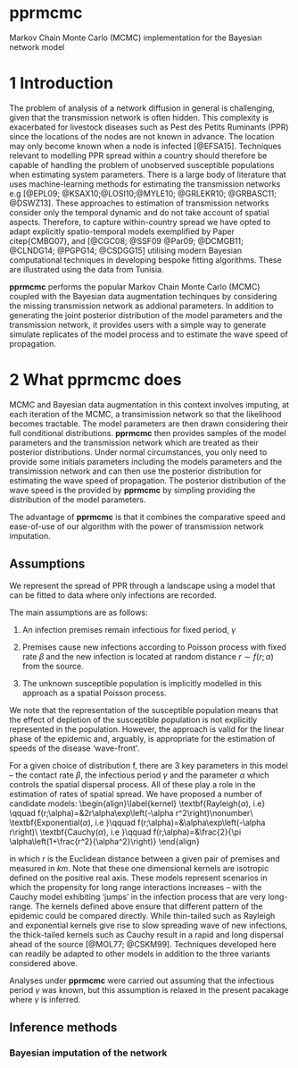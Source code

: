 # pprmcmc
Markov Chain Monte Carlo (MCMC) implementation for the Bayesian network model
# 1 Introduction
The problem of analysis of a network diffusion in general is challenging, given that the transmission network is often hidden. This complexity is exacerbated for livestock diseases such as Pest des Petits Ruminants (PPR) since the locations of the nodes are not known in advance.  The location may only become known when a node is infected [@EFSA15]. Techniques relevant to modelling PPR spread within a country should therefore be capable of handling the problem of unobserved susceptible populations when estimating system parameters.  There is a large body of literature that uses machine-learning methods for estimating the transmission networks e.g [@EPL09; @KSAX10;@LOSI10;@MYLE10; @GRLEKR10; @GRBASC11; @DSWZ13]. These approaches to estimation of transmission networks consider only the temporal dynamic and do not take account of spatial aspects. Therefore, to capture within-country spread we have opted to adapt explicitly spatio-temporal models exemplified by Paper citep{CMBG07}, and [@CGC08; @SSF09 @Par09; @DCMGB11; @CLNDG14; @PGPG14; @CSDGG15] utilising modern Bayesian computational techniques in developing bespoke fitting algorithms. These are illustrated using the data from Tunisia. 

**pprmcmc** performs the popular Markov Chain Monte Carlo (MCMC) coupled with the Bayesian data augmentation techinques by considering the missing transmission network as addional parameters. In addition to generating the joint posterior distribution of the model parameters and the transmission network, it provides users with a simple way to generate simulate replicates of the model process and to estimate the wave speed of propagation.

# 2 What **pprmcmc** does
MCMC and Bayesian data augmentation in this context involves imputing, at each iteration of the MCMC, a transimission network so that the likelihood becomes tractable. The model parameters are then drawn considering their full conditional distributions. **pprmcmc** then provides samples of the model parameters and the transmission network which are treated as their posterior distributions. Under normal circumstances, you only need to provide some initials parameters including the models parameters and the transimission network and can then use the posterior distribution for estimating the wave speed of propagation. The posterior distribution of the wave speed is the provided by **pprmcmc** by simpling providing the distribution of the model parameters.

The advantage of **pprmcmc** is that it combines the comparative speed and ease-of-use of our algorithm with the power of transmission network imputation.

## Assumptions 
We represent the spread of PPR through a landscape using a model that can be fitted to data where only infections are recorded.

The main assumptions are as follows:

1. An infection premises remain infectious for fixed period, $\gamma$

2. Premises cause new infections according to Poisson process with fixed rate $\beta$ and the new infection is located at random distance $r\sim f(r;\alpha)$ from the source.

3. The unknown susceptible population is implicitly modelled in this approach as a spatial Poisson process.

We note that the representation of the susceptible population means that the effect of depletion of the susceptible population is not explicitly represented in the population.  However, the approach is valid for the linear phase of the epidemic and, arguably, is appropriate for the estimation of speeds of the disease ‘wave-front'.

For a given choice of distribution f, there are 3 key parameters in this model – the contact rate $\beta$, the infectious period $\gamma$ and the parameter $\alpha$ which controls the spatial dispersal process.  All of these play a role in the estimation of rates of spatial spread.   We have proposed a number of candidate models: 
\begin{align}\label{kernel}
\textbf{Rayleigh($\alpha$), i.e} \qquad f(r;\alpha)=&2r\alpha\exp\left(-\alpha r^2\right)\nonumber\\
\textbf{Exponential($\alpha$), i.e }\qquad f(r;\alpha)=&\alpha\exp\left(-\alpha r\right)\\
\textbf{Cauchy($\alpha$), i.e                   }\qquad  f(r;\alpha)=&\frac{2}{\pi \alpha\left(1+\frac{r^2}{\alpha^2}\right)}
\end{align}

in which $r$ is the Euclidean distance between a given pair of premises and measured in $km$. Note that these one dimensional kernels are isotropic defined on the positive real axis. These models represent scenarios in which the propensity for long range interactions increases – with the Cauchy model exhibiting ‘jumps’ in the infection process that are very long-range. The kernels defined above ensure that different pattern of the epidemic could be compared directly. While thin-tailed such as Rayleigh and exponential kernels give rise to slow spreading wave of new infections, the thick-tailed kernels such as Cauchy result in a rapid and long dispersal ahead of the source [@MOL77; @CSKM99]. Techniques developed here can readily be adapted to other models in addition to the three variants considered above.

Analyses under **pprmcmc** were carried out assuming that the infectious period $\gamma$ was known, but this assumption is relaxed in the present pacakage where $\gamma$ is inferred.


## Inference methods

### Bayesian imputation of the network
